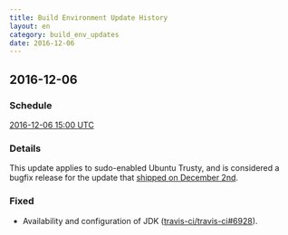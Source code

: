 ```yaml
---
title: Build Environment Update History
layout: en
category: build_env_updates
date: 2016-12-06
---
```


## 2016-12-06

### Schedule

[2016-12-06 15:00 UTC](http://everytimezone.com/#2016-12-6,180,cn3)


### Details

This update applies to sudo-enabled Ubuntu Trusty, and is considered a bugfix
release for the update that [shipped on December
2nd](/user/build-environment-updates/2016-12-02/).

### Fixed

- Availability and configuration of JDK ([travis-ci/travis-ci#6928](https://github.com/travis-ci/travis-ci/issues/6928)).
